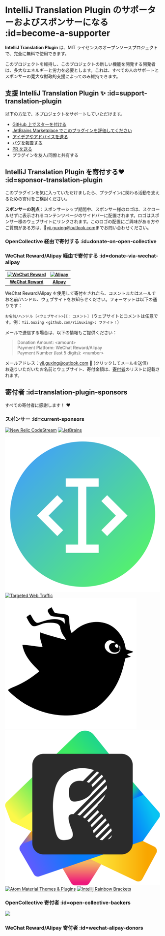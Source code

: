 # IntelliJ Translation Plugin のサポーターおよびスポンサーになる :id=become-a-supporter

**IntelliJ Translation Plugin** は、MIT ライセンスのオープンソースプロジェクトで、完全に無料で使用できます。

このプロジェクトを維持し、このプロジェクトの新しい機能を開発する開発者は、多大なエネルギーと労力を必要とします。これは、すべての人のサポートとスポンサーの寛大な財政的支援によってのみ維持できます。

## 支援 IntelliJ Translation Plugin ✨ :id=support-translation-plugin

以下の方法で、本プロジェクトをサポートしていただけます。

- [GitHub 上でスターを付ける](https://github.com/YiiGuxing/TranslationPlugin)
- [JetBrains Marketplace でこのプラグインを評価してください](https://plugins.jetbrains.com/plugin/8579-translation/reviews)
- [アイデアやアドバイスを送る](https://github.com/YiiGuxing/TranslationPlugin/discussions/categories/ideas)
- [バグを報告する](https://github.com/YiiGuxing/TranslationPlugin/issues/new/choose)
- [PR を送る](https://github.com/YiiGuxing/TranslationPlugin)
- プラグインを友人/同僚と共有する

## IntelliJ Translation Plugin を寄付する❤️ :id=sponsor-translation-plugin

このプラグインを気に入っていただけましたら、プラグインに関わる活動を支えるための寄付をご検討ください。

**スポンサーの利点**：スポンサーシップ期間中、スポンサー様のロゴは、スクロールせずに表示されるコンテンツページのサイドバーに配置されます。ロゴはスポンサー様のウェブサイトにリンクされます。このロゴの配置にご興味がある方やご質問がある方は、📨[yii.guxing@outlook.com](mailto:yii.guxing@outlook.com?subject=Sponsorship%20Consulting)までお問い合わせください。

### OpenCollective 経由で寄付する :id=donate-on-open-collective

<a class="open-collective-donate-button" rel="noopener noreferrer" href="https://opencollective.com/translation-plugin/donate" target="_blank">
<div class="button--bg"></div>
</a>

### WeChat Reward/Alipay 経由で寄付する :id=donate-via-wechat-alipay

<div class="donate-qr-code">

| [![WeChat Reward](/img/donating_wechat_pay.svg)][wechat-pay] | [![Alipay](/img/donating_alipay.svg)][alipay] |
|:------------------------------------------------------------:|:---------------------------------------------:|
|               [**WeChat Reward**][wechat-pay]                |             [**Alipay**][alipay]              |

</div>

WeChat Reward/Alipay を使用して寄付をされたら、コメントまたはメールでお名前/ハンドル、ウェブサイトをお知らせください。フォーマットは以下の通りです：

`お名前/ハンドル [<ウェブサイト>][: コメント]`（ウェブサイトとコメントは任意です。例：`Yii.Guxing <github.com/YiiGuxing>:
ファイト！`）

メールで送信する場合は、以下の情報もご提供ください：
> Donation Amount: \<amount>  
> Payment Platform: WeChat Reward/Alipay  
> Payment Number (last 5 digits): \<number>

メールアドレス：[yii.guxing@outlook.com][mailto] 📨 (クリックしてメールを送信)  
お送りいただいたお名前とウェブサイト、寄付金額は、[寄付者](#wechat-alipay-donors)のリストに記載されます。

## 寄付者 :id=translation-plugin-sponsors

すべての寄付者に感謝します！ ❤️

### スポンサー :id=current-sponsors

<div class="sponsors gold">

[![New Relic CodeStream](/img/sponsor_new_relic_code_stream.svg)](https://sponsorlink.codestream.com/?utm_source=jbmarket&utm_campaign=translation&utm_medium=banner 'New Relic CodeStream')
[![JetBrains](https://resources.jetbrains.com/storage/products/company/brand/logos/jetbrains.svg)](https://www.jetbrains.com/?from=TranslationPlugin 'JetBrains')

</div>
<div class="sponsors">

[![Smart Input Pro](/img/sponsor/logo_smart_input_pro.svg ':class=active')](https://xiaolvpuzi.cn/docs/smart-input-pro-doc.html?from=TranslationPlugin#/ 'Smart Input Pro')
[![Targeted Web Traffic](/img/sponsor_targeted_web_traffic.png)](https://www.targetedwebtraffic.com/?from=TranslationPlugin 'Targeted Web Traffic')
[![Mybatis Code Helper Pro](/img/sponsor/logo_mybatis_code_helper_pro.svg)](https://brucege.com/pay/view?code=fBp2YWB&utm_source=TranslationPlugin 'Mybatis Code Helper Pro')
[![Fast Request](/img/sponsor/logo_fast_request.svg)](https://api-buddy.com/en?utm_source=TranslationPlugin&utm_campaign=product 'Fast Request')
[![Atom Material Themes & Plugins](/img/sponsor_atom_material_themes.svg)](https://material-theme.com/?utm_source=opencollective&utm_medium=github&utm_campaign=translation-plugin 'Atom Material Themes & Plugins')
[![Intellij Rainbow Brackets](/img/sponsor_intellij_rainbow_brackets.svg)](https://github.com/izhangzhihao/intellij-rainbow-brackets 'Intellij Rainbow Brackets')

</div>

### OpenCollective 寄付者 :id=open-collective-backers

[![](https://opencollective.com/translation-plugin/individuals.svg?width=900&button=false)](https://opencollective.com/translation-plugin/donate)

### WeChat Reward/Alipay 寄付者 :id=wechat-alipay-donors

<div class="wechat-alipay-donors"><script src="js/patrons.js" async></script></div>


[wechat-pay]: https://pay.weixin.qq.com/index.php/public/wechatpay_en

[alipay]: https://global.alipay.com

[mailto]: mailto:yii.guxing@outlook.com?subject=Donate&body=Name%2FNickname%3Cwebsite%3E%3A%20%3Cmessage%3E%0D%0DDonation%20Amount%3A%20%3Camount%3E%0DPayment%20Platform%3A%20Alipay%2FWeChat%20Reward%0DPayment%20Number%20%28last%205%20digits%29%3A%20%3Cnumber%3E%0D%0D